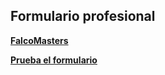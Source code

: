 ## Formulario profesional
**[FalcoMasters](https://www.youtube.com/c/FalconMasters/featured)**

**[Prueba el formulario](https://brandonargel.github.io/formulario/formulario.html)**
